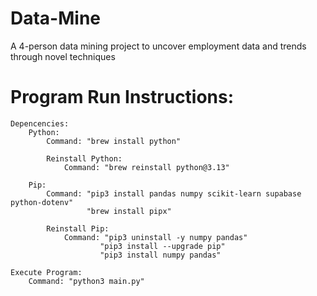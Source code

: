 # Data-Mine
A 4-person data mining project to uncover employment data and trends through novel techniques

# Program Run Instructions:
    Depencencies:
        Python:
            Command: "brew install python"

            Reinstall Python:
                Command: "brew reinstall python@3.13"

        Pip:
            Command: "pip3 install pandas numpy scikit-learn supabase python-dotenv"
                     "brew install pipx"

            Reinstall Pip:
                Command: "pip3 uninstall -y numpy pandas"
                        "pip3 install --upgrade pip"
                        "pip3 install numpy pandas"

    Execute Program:
        Command: "python3 main.py"




